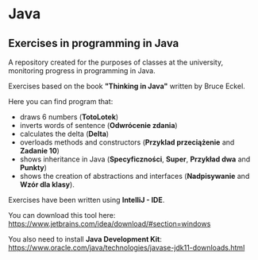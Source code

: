 # Java
## Exercises in programming in Java

A repository created for the purposes of classes at the university, monitoring progress in programming in Java.

Exercises based on the book **"Thinking in Java"** written by Bruce Eckel.

Here you can find program that:
* draws 6 numbers (**TotoLotek**)
* inverts words of sentence (**Odwrócenie zdania**)
* calculates the delta (**Delta**)
* overloads methods and constructors (**Przyklad przeciążenie** and **Zadanie 10**)
* shows inheritance in Java (**Specyficzności**, **Super**, **Przykład dwa** and **Punkty**)
* shows the creation of abstractions and interfaces (**Nadpisywanie** and **Wzór dla klasy**).

Exercises have been written using **IntelliJ - IDE**.

You can download this tool here: https://www.jetbrains.com/idea/download/#section=windows

You also need to install **Java Development Kit**: https://www.oracle.com/java/technologies/javase-jdk11-downloads.html
